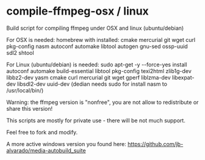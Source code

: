 # compile-ffmpeg-osx / linux
Build script for compiling ffmpeg under OSX and linux (ubuntu/debian)

For OSX is needed: homebrew with installed: cmake mercurial git wget curl pkg-config nasm autoconf automake libtool autogen gnu-sed ossp-uuid sdl2 shtool

For Linux (ubuntu/debian) is needed: sudo apt-get -y --force-yes install autoconf automake build-essential libtool pkg-config texi2html zlib1g-dev libbz2-dev yasm cmake curl mercurial git wget gperf liblzma-dev libexpat-dev libsdl2-dev uuid-dev (dedian needs sudo for install nasm to /usr/local/bin/)

Warning: the ffmpeg version is "nonfree", you are not allow to redistribute or share this version!

This scripts are mostly for private use - there will be not much support.

Feel free to fork and modify.

A more active windows version you found here: https://github.com/jb-alvarado/media-autobuild_suite
